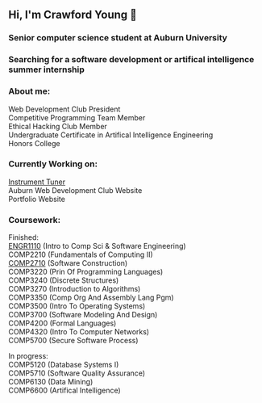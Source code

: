 ## Hi, I'm Crawford Young 👋

### Senior computer science student at Auburn University
### Searching for a software development or artifical intelligence summer internship

### About me:
Web Development Club President  
Competitive Programming Team Member  
Ethical Hacking Club Member  
Undergraduate Certificate in Artifical Intelligence Engineering  
Honors College  
  
### Currently Working on:
[Instrument Tuner](https://github.com/Crawford-Young/InstrumentTuner)  
Auburn Web Development Club Website  
Portfolio Website  
  
### Coursework:
Finished:  
[ENGR1110](https://github.com/Crawford-Young/Engr1110) (Intro to Comp Sci & Software Engineering)  
COMP2210 (Fundamentals of Computing II)  
[COMP2710](https://github.com/Crawford-Young/Comp2710) (Software Construction)  
COMP3220 (Prin Of Programming Languages)  
COMP3240 (Discrete Structures)  
COMP3270 (Introduction to Algorithms)  
COMP3350 (Comp Org And Assembly Lang Pgm)  
COMP3500 (Intro To Operating Systems)  
COMP3700 (Software Modeling And Design)  
COMP4200 (Formal Languages)  
COMP4320 (Intro To Computer Networks)  
COMP5700 (Secure Software Process)  
  
In progress:  
COMP5120 (Database Systems I)  
COMP5710 (Software Quality Assurance)  
COMP6130 (Data Mining)  
COMP6600 (Artifical Intelligence)  

